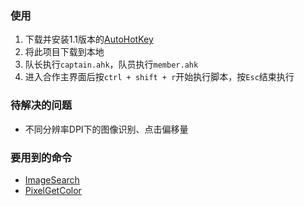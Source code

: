 ### 使用
1. 下载并安装1.1版本的[AutoHotKey](https://www.autohotkey.com/download/)
2. 将此项目下载到本地
3. 队长执行`captain.ahk`，队员执行`member.ahk`
4. 进入合作主界面后按`ctrl + shift + r`开始执行脚本，按`Esc`结束执行

### 待解决的问题
- 不同分辨率DPI下的图像识别、点击偏移量

### 要用到的命令
- [ImageSearch](https://wyagd001.github.io/zh-cn/docs/commands/ImageSearch.htm)
- [PixelGetColor](https://wyagd001.github.io/zh-cn/docs/commands/PixelGetColor.htm)
